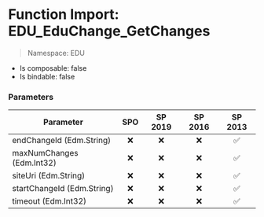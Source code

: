 # Function Import: EDU_EduChange_GetChanges

> Namespace: EDU

- Is composable: false
- Is bindable: false

### Parameters

Parameter | SPO | SP 2019 | SP 2016 | SP 2013
----------|:---:|:-------:|:-------:|:-------:
endChangeId (Edm.String) | ❌ | ❌ | ❌ | ✅
maxNumChanges (Edm.Int32) | ❌ | ❌ | ❌ | ✅
siteUri (Edm.String) | ❌ | ❌ | ❌ | ✅
startChangeId (Edm.String) | ❌ | ❌ | ❌ | ✅
timeout (Edm.Int32) | ❌ | ❌ | ❌ | ✅